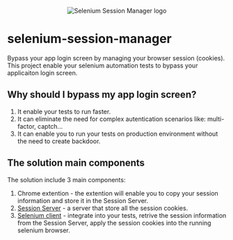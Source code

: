 <p align="center">
    <img src="https://blinq.io/wp-content/uploads/2022/06/Blinqio128_128.png" alt="Selenium Session Manager logo">
</p>

# selenium-session-manager
Bypass your app login screen by managing your browser session (cookies).
This project enable your selenium automation tests to bypass your applicaiton login screen.
## Why should I bypass my app login screen?
1. It enable your tests to run faster.
2. It can eliminate the need for complex autentication scenarios like: multi-factor, captch...
3. It can enable you to run your tests on production environment without the need to create backdoor.

## The solution main components
The solution include 3 main components:
1. Chrome extention - the extention will enable you to copy your session information and store it in the Session Server.
2. [Session Server](https://github.com/blinq-io/selenium-session-manager/tree/master/server) - a server that store all the session cookies.
3. [Selenium client](https://github.com/blinq-io/selenium-session-manager/tree/master/clients) - integrate into your tests, retrive the session information from the Session Server, apply the session cookies into the running selenium browser.



